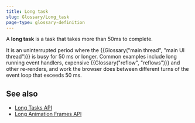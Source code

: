```yaml
---
title: Long task
slug: Glossary/Long_task
page-type: glossary-definition
---
```




A **long task** is a task that takes more than 50ms to complete.

It is an uninterrupted period where the {{Glossary("main thread", "main UI thread")}} is busy for 50 ms or longer. Common examples include long running event handlers, expensive {{Glossary("reflow", "reflows")}} and other re-renders, and work the browser does between different turns of the event loop that exceeds 50 ms.

## See also

- [Long Tasks API](/Web/API/PerformanceLongTaskTiming)
- [Long Animation Frames API](/Web/API/Performance_API/Long_animation_frame_timing)
